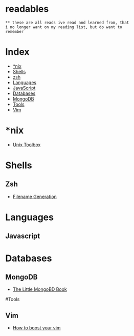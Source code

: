 readables
=========

``` english
** these are all reads ive read and learned from, that  
i no longer want on my reading list, but do want to  
remember
```

# Index
* [\*nix](#*nix)
* [Shells](#shells)
 * [zsh](#zsh)
* [Languages](#languages)
 * [JavaScript](#javascript)
* [Databases](#databases)
 * [MongoDB](#mongodb)
* [Tools](#tools)
 * [Vim](#vim)

# \*nix
 * [Unix Toolbox](http://cb.vu/unixtoolbox.xhtml) 

# Shells
## Zsh
* [Filename Generation](http://zsh.sourceforge.net/Intro/intro_2.html)

# Languages
## Javascript

# Databases
## MongoDB 
* [The Little MongoBD Book](http://openmymind.net/mongodb.pdf)

#Tools
## Vim 
 * [How to boost your vim](http://sheerun.net/2014/03/21/how-to-boost-your-vim-productivity/)
